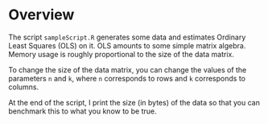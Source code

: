 # Overview
The script `sampleScript.R` generates some data and estimates Ordinary Least Squares (OLS) on it. OLS amounts to some simple matrix algebra. Memory usage is roughly proportional to the size of the data matrix.

To change the size of the data matrix, you can change the values of the parameters `n` and `k`, where `n` corresponds to rows and `k` corresponds to columns.

At the end of the script, I print the size (in bytes) of the data so that you can benchmark this to what you know to be true.